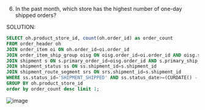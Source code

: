 6. In the past month, which store has the highest number of one-day shipped orders?

SOLUTION:
```sql
SELECT oh.product_store_id, count(oh.order_id) as order_count
FROM order_header oh 
JOIN order_item oi ON oh.order_id=oi.order_id 
JOIN order_item_ship_group oisg ON oisg.order_id=oi.order_id AND oisg.ship_group_seq_id=oi.ship_group_seq_id 
JOIN shipment s ON s.primary_order_id=oisg.order_id AND s.primary_ship_group_seq_id=oisg.ship_group_seq_id 
JOIN shipment_status ss ON ss.shipment_id=s.shipment_id 
JOIN shipment_route_segment srs ON srs.shipment_id=s.shipment_id 
WHERE ss.status_id='SHIPMENT_SHIPPED' AND ss.status_date>=(CURDATE() - INTERVAL 1 MONTH) AND srs.shipment_method_type_id='NEXT_DAY' 
GROUP BY oh.product_store_id
order by order_count desc limit 1;
```
![image](https://github.com/dextro19/Training_Assignment/assets/157474091/22403ec5-bd3d-4e46-acca-fdf8956e95eb)

